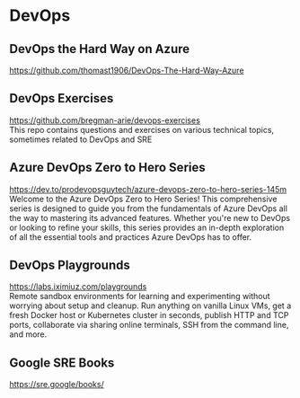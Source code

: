 # DevOps

## DevOps the Hard Way on Azure
https://github.com/thomast1906/DevOps-The-Hard-Way-Azure

## DevOps Exercises
https://github.com/bregman-arie/devops-exercises \
This repo contains questions and exercises on various technical topics, sometimes related to DevOps and SRE

## Azure DevOps Zero to Hero Series
https://dev.to/prodevopsguytech/azure-devops-zero-to-hero-series-145m \
Welcome to the Azure DevOps Zero to Hero Series! This comprehensive series is designed to guide you from the fundamentals of Azure DevOps all the way to mastering its advanced features. Whether you're new to DevOps or looking to refine your skills, this series provides an in-depth exploration of all the essential tools and practices Azure DevOps has to offer.

## DevOps Playgrounds
https://labs.iximiuz.com/playgrounds \
Remote sandbox environments for learning and experimenting without worrying about setup and cleanup. Run anything on vanilla Linux VMs, get a fresh Docker host or Kubernetes cluster in seconds, publish HTTP and TCP ports, collaborate via sharing online terminals, SSH from the command line, and more.

## Google SRE Books
https://sre.google/books/